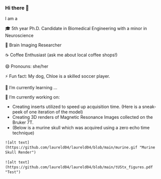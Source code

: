 ### Hi there 👋

 I am a
 
🎓 5th  year Ph.D. Candidate in Biomedical Engineering with a minor in Neuroscience

🧠 Brain Imaging Researcher 

☕ Coffee Enthusiast (ask me about local coffee shops!)

😄 Pronouns: she/her

⚡ Fun fact: My dog, Chloe is a skilled soccer player.

🌱 I’m currently learning ...

🔭 I’m currently working on:
   - Creating inserts utilized to speed up acquisition time. (Here is a sneak-peek of one iteration of the model)
   - Creating 3D renders of Magnetic Resonance Images collected on the Bruker 7T.
   - (Below is a murine skull which was acquired using a zero echo time technique)
     
    ![alt text](https://github.com/laureld04/laureld04/blob/main/murine.gif "Murine Skull Render")
    
    ![alt text](https://github.com/laureld04/laureld04/blob/main/tUStx_figures.pdf "Test")

<!--
**laureld04/laureld04** is a ✨ _special_ ✨ repository because its `README.md` (this file) appears on your GitHub profile.

Here are some ideas to get you started:

- 👯 I’m looking to collaborate on ...
- 🤔 I’m looking for help with ...
- 💬 Ask me about ...
- 📫 How to reach me: ...
- 😄 Pronouns: she/her
- ⚡ Fun fact: My dog, Chloe is a skilled soccer player.
- 🌱 I’m currently learning ...
- 🔭 I’m currently working on:

-->

